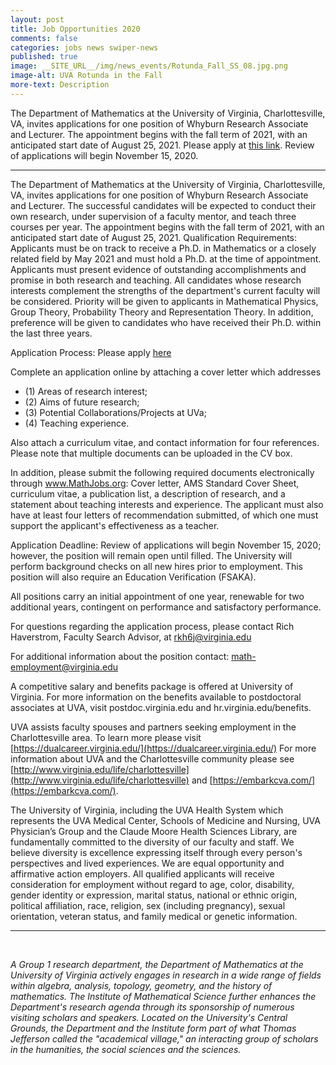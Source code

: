 ```yaml
---
layout: post
title: Job Opportunities 2020
comments: false
categories: jobs news swiper-news
published: true
image: __SITE_URL__/img/news_events/Rotunda_Fall_SS_08.jpg.png
image-alt: UVA Rotunda in the Fall
more-text: Description
---
```


The Department of Mathematics at the University of Virginia, Charlottesville, VA, invites applications for one position of Whyburn Research Associate and Lecturer. The appointment begins with the fall term of 2021, with an anticipated start date of August 25, 2021. Please apply at [this link](https://uva.wd1.myworkdayjobs.com/en-US/UVAJobs/job/Charlottesville-VA/Whyburn-Research-Associate-and-Lecturer-in-Mathematics_R0019317-1). Review of applications will begin November 15, 2020.

<!--more-->

---

The Department of Mathematics at the University of Virginia, Charlottesville, VA, invites applications for one position of Whyburn Research Associate and Lecturer. The successful candidates will be expected to conduct their own research, under supervision of a faculty mentor, and teach three courses per year. The appointment begins with the fall term of 2021, with an anticipated start date of August 25, 2021.
Qualification Requirements: Applicants must be on track to receive a Ph.D. in Mathematics or a closely related field by May 2021 and must hold a Ph.D. at the time of appointment. Applicants must present evidence of outstanding accomplishments and promise in both research and teaching. All candidates whose research interests complement the strengths of the department's current faculty will be considered. Priority will be given to applicants in Mathematical Physics, Group Theory, Probability Theory and Representation Theory. In addition, preference will be given to candidates who have received their Ph.D. within the last three years.

Application Process: Please apply [here](https://uva.wd1.myworkdayjobs.com/en-US/UVAJobs/job/Charlottesville-VA/Whyburn-Research-Associate-and-Lecturer-in-Mathematics_R0019317-1)

Complete an application online by attaching a cover letter which addresses
- (1) Areas of research interest;
- (2) Aims of future research;
- (3) Potential Collaborations/Projects at UVa;
- (4) Teaching experience.

Also attach a curriculum vitae, and contact information for four references. 
Please note that multiple documents can be uploaded in the CV box.

In addition, please submit the following required documents electronically through www.MathJobs.org: Cover letter, AMS Standard Cover Sheet, curriculum vitae, a publication list, a description of research, and a statement about teaching interests and experience. The applicant must also have at least four letters of recommendation submitted, of which one must support the applicant's effectiveness as a teacher.

Application Deadline: Review of applications will begin November 15, 2020; however, the position will remain open until filled. The University will perform background checks on all new hires prior to employment. This position will also require an Education Verification (FSAKA).

All positions carry an initial appointment of one year, renewable for two additional years, contingent on performance and satisfactory performance.

For questions regarding the application process, please contact Rich Haverstrom, Faculty Search Advisor, at [rkh6j@virginia.edu](mailto:rkh6j@virginia.edu)

For additional information about the position contact: [math-employment@virginia.edu](mailto:math-employment@virginia.edu)

A competitive salary and benefits package is offered at University of Virginia. For more information on the benefits available to postdoctoral associates at UVA, visit postdoc.virginia.edu and hr.virginia.edu/benefits.

UVA assists faculty spouses and partners seeking employment in the Charlottesville area. To learn more please visit [https://dualcareer.virginia.edu/](https://dualcareer.virginia.edu/) For more information about UVA and the Charlottesville community please see [http://www.virginia.edu/life/charlottesville](http://www.virginia.edu/life/charlottesville) and [https://embarkcva.com/](https://embarkcva.com/).

The University of Virginia, including the UVA Health System which represents the UVA Medical Center, Schools of Medicine and Nursing, UVA Physician’s Group and the Claude Moore Health Sciences Library, are fundamentally committed to the diversity of our faculty and staff. We believe diversity is excellence expressing itself through every person's perspectives and lived experiences. We are equal opportunity and affirmative action employers. All qualified applicants will receive consideration for employment without regard to age, color, disability, gender identity or expression, marital status, national or ethnic origin, political affiliation, race, religion, sex (including pregnancy), sexual orientation, veteran status, and family medical or genetic information.

---

<br>

*A Group 1 research department, the Department of Mathematics at the University of Virginia actively engages in research in a wide range of fields within algebra, analysis, topology, geometry, and the history of mathematics. The Institute of Mathematical Science further enhances the Department's research agenda through its sponsorship of numerous visiting scholars and speakers. Located on the University's Central Grounds, the Department and the Institute form part of what Thomas Jefferson called the "academical village," an interacting group of scholars in the humanities, the social sciences and the sciences.*

